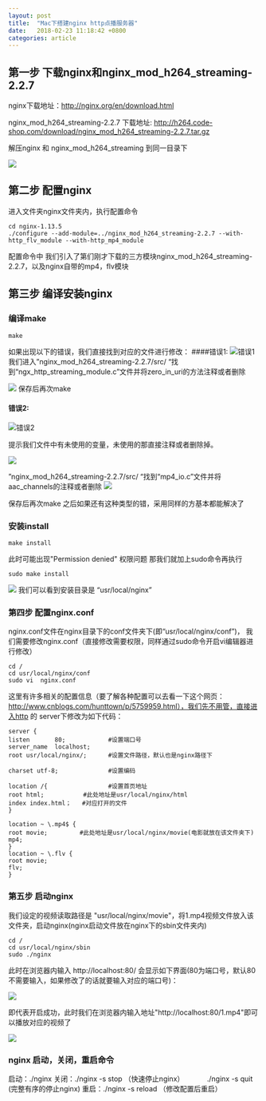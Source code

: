 ```yaml
---
layout: post
title:  "Mac下搭建nginx http点播服务器"
date:   2018-02-23 11:18:42 +0800
categories: article
---
```

## 第一步 下载nginx和nginx_mod_h264_streaming-2.2.7
nginx下载地址：http://nginx.org/en/download.html

nginx_mod_h264_streaming-2.2.7 下载地址:
http://h264.code-shop.com/download/nginx_mod_h264_streaming-2.2.7.tar.gz

解压nginx 和 nginx_mod_h264_streaming 到同一目录下

![](http://upload-images.jianshu.io/upload_images/4273129-49feda242d8eafc2.png?imageMogr2/auto-orient/strip%7CimageView2/2/w/1240)

## 第二步 配置nginx
进入文件夹nginx文件夹内，执行配置命令
```
cd nginx-1.13.5
./configure --add-module=../nginx_mod_h264_streaming-2.2.7 --with-http_flv_module --with-http_mp4_module
```
配置命令中 我们引入了第们刚才下载的三方模块nginx_mod_h264_streaming-2.2.7，以及nginx自带的mp4，flv模块

## 第三步 编译安装nginx
### 编译make
```
make
```
如果出现以下的错误，我们直接找到对应的文件进行修改：
####错误1:
![错误1](http://upload-images.jianshu.io/upload_images/4273129-cf852fdfba918904.png?imageMogr2/auto-orient/strip%7CimageView2/2/w/1240)
我们进入”nginx_mod_h264_streaming-2.2.7/src/ “找到“ngx_http_streaming_module.c”文件并将zero_in_uri的方法注释或者删除

![](http://upload-images.jianshu.io/upload_images/4273129-df482fc56491eab1.png?imageMogr2/auto-orient/strip%7CimageView2/2/w/1240)
保存后再次make

#### 错误2:

![错误2](http://upload-images.jianshu.io/upload_images/4273129-e21be49c01aedac2.png?imageMogr2/auto-orient/strip%7CimageView2/2/w/1240)

提示我们文件中有未使用的变量，未使用的那直接注释或者删除掉。

![](http://upload-images.jianshu.io/upload_images/4273129-2559f062cd07404a.png?imageMogr2/auto-orient/strip%7CimageView2/2/w/1240)

”nginx_mod_h264_streaming-2.2.7/src/ “找到“mp4_io.c”文件并将aac_channels的注释或者删除
![](http://upload-images.jianshu.io/upload_images/4273129-213c4db80df76ae9.png?imageMogr2/auto-orient/strip%7CimageView2/2/w/1240)

保存后再次make
之后如果还有这种类型的错，采用同样的方基本都能解决了

### 安装install
```
make install
```
此时可能出现"Permission denied" 权限问题
那我们就加上sudo命令再执行
```
sudo make install
```

![](http://upload-images.jianshu.io/upload_images/4273129-3dd3b4e3f7333959.png?imageMogr2/auto-orient/strip%7CimageView2/2/w/1240)
我们可以看到安装目录是 “usr/local/nginx”

### 第四步 配置nginx.conf
nginx.conf文件在nginx目录下的conf文件夹下(即“usr/local/nginx/conf”)，
我们需要修改nginx.conf（直接修改需要权限，同样通过sudo命令开启vi编辑器进行修改）
```
cd /
cd usr/local/nginx/conf
sudo vi  nginx.conf
```
这里有许多相关的配置信息（要了解各种配置可以去看一下这个网页：http://www.cnblogs.com/hunttown/p/5759959.html），我们先不用管，直接进入http 的 server下修改为如下代码：
```
server {
listen       80;            #设置端口号
server_name  localhost;
root usr/local/nginx/;      #设置文件路径，默认也是nginx路径下

charset utf-8;              #设置编码

location /{                 #设置首页地址
root html;           #此处地址是usr/local/nginx/html
index index.html；   #对应打开的文件
}

location ~ \.mp4$ {
root movie;         #此处地址是usr/local/nginx/movie(电影就放在该文件夹下)
mp4;
}
location ~ \.flv {
root movie;
flv;
}
```
### 第五步 启动nginx
我们设定的视频读取路径是 "usr/local/nginx/movie"，将1.mp4视频文件放入该文件夹，启动nginx(nginx启动文件放在nginx下的sbin文件夹内)
```
cd /
cd usr/local/nginx/sbin
sudo ./nginx
```
此时在浏览器内输入 http://localhost:80/ 会显示如下界面(80为端口号，默认80不需要输入，如果修改了的话就要输入对应的端口号)：

![](http://upload-images.jianshu.io/upload_images/4273129-a89d30a00ff2b89f.png?imageMogr2/auto-orient/strip%7CimageView2/2/w/1240)

即代表开启成功，此时我们在浏览器内输入地址"http://localhost:80/1.mp4"即可以播放对应的视频了

![](http://upload-images.jianshu.io/upload_images/4273129-888380bf0a3563f3.png?imageMogr2/auto-orient/strip%7CimageView2/2/w/1240)

### nginx 启动，关闭，重启命令
启动：./nginx
关闭：./nginx -s stop （快速停止nginx）
&emsp;&emsp;&emsp;./nginx -s quit     (完整有序的停止nginx)
重启：./nginx -s reload （修改配置后重启）
